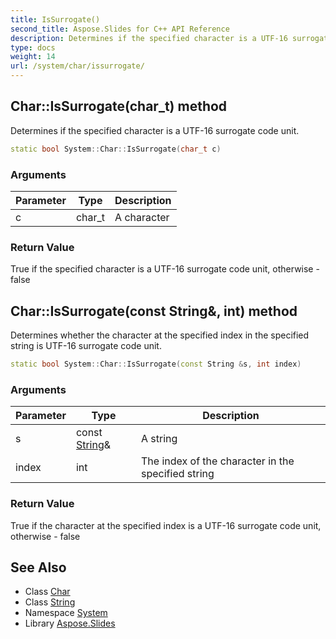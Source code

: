 ```yaml
---
title: IsSurrogate()
second_title: Aspose.Slides for C++ API Reference
description: Determines if the specified character is a UTF-16 surrogate code unit.
type: docs
weight: 14
url: /system/char/issurrogate/
---
```

## Char::IsSurrogate(char_t) method


Determines if the specified character is a UTF-16 surrogate code unit.

```cpp
static bool System::Char::IsSurrogate(char_t c)
```


### Arguments

| Parameter | Type | Description |
| --- | --- | --- |
| c | char_t | A character |

### Return Value

True if the specified character is a UTF-16 surrogate code unit, otherwise - false

## Char::IsSurrogate(const String\&, int) method


Determines whether the character at the specified index in the specified string is UTF-16 surrogate code unit.

```cpp
static bool System::Char::IsSurrogate(const String &s, int index)
```


### Arguments

| Parameter | Type | Description |
| --- | --- | --- |
| s | const [String](../../string/)\& | A string |
| index | int | The index of the character in the specified string |

### Return Value

True if the character at the specified index is a UTF-16 surrogate code unit, otherwise - false

## See Also

* Class [Char](../)
* Class [String](../../string/)
* Namespace [System](../../)
* Library [Aspose.Slides](../../../)